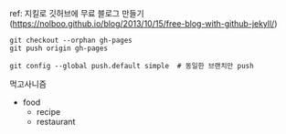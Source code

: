 ref: 지킬로 깃허브에 무료 블로그 만들기(https://nolboo.github.io/blog/2013/10/15/free-blog-with-github-jekyll/)

```
git checkout --orphan gh-pages
git push origin gh-pages

git config --global push.default simple  # 동일한 브랜치만 push
```

먹고사니즘

* food
	+ recipe
	+ restaurant

